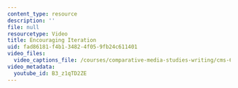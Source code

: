 ```yaml
---
content_type: resource
description: ''
file: null
resourcetype: Video
title: Encouraging Iteration
uid: fad86181-f4b1-3482-4f05-9fb24c611401
video_files:
  video_captions_file: /courses/comparative-media-studies-writing/cms-611j-creating-video-games-fall-2014/instructor-insights/video-playlist/teaching-the-iterative-process/B3_z1qTD2ZE.vtt
video_metadata:
  youtube_id: B3_z1qTD2ZE
---
```

